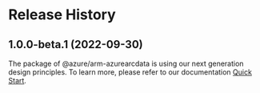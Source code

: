 # Release History
    
## 1.0.0-beta.1 (2022-09-30)

The package of @azure/arm-azurearcdata is using our next generation design principles. To learn more, please refer to our documentation [Quick Start](https://aka.ms/js-track2-quickstart).

